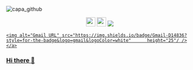 ![capa_github](https://user-images.githubusercontent.com/67346814/179097614-d8c5b24c-6062-4978-8ac9-f37102350a5f.png)
  
  
  
  <p align="center">



  <a href="https://www.linkedin.com/in/tiagogomesengineering/" alt="Linkedin">
  <img src="https://img.shields.io/badge/-Linkedin-0e76a8?style=for-the-                badge&logo=Linkedin&logoColor=white&link=https://www.linkedin.com/in/tiagogomesengineering/"      height="25"/ /></a>
  
  
  <a href="https://twitter.com/Tiago_FSGomes" alt="Twitter">
  <img src="https://img.shields.io/twitter/url?label=Twitter&style=social&url=https%3A%2F%2Ftwitter.com%2FTiago_FSGomes" height="25"/ /></a>
  
  
  <a href="mailto:tigoengenharia@gmail.com">
    <img src="https://camo.githubusercontent.com/f861a96af865462cfeb27f124deab9e878d4fad9480306d63dc1c80a8f51c2c5/68747470733a2f2f696d672e736869656c64732e696f2f62616467652f2d2d656d61696c3f6c6162656c3d452d6d61696c266c6f676f3d676d61696c267374796c653d736f6369616c" data-canonical-src="https://img.shields.io/badge/--email?label=E-mail&amp;logo=gmail&amp;style=social" style="max-width: 100%;">
    
    
    
    
    
    <img alt="Gmail URL" src="https://img.shields.io/badge/Gmail-D14836?style=for-the-badge&logo=gmail&logoColor=white"      height="25"/ /></a>
    
    
  
  

</p>





### Hi there 👋

<!--
**TiagoFSGomes/TiagoFSGomes** is a ✨ _special_ ✨ repository because its `README.md` (this file) appears on your GitHub profile.

Here are some ideas to get you started:

- 🔭 I’m currently working on ...
- 🌱 I’m currently learning ...
- 👯 I’m looking to collaborate on ...
- 🤔 I’m looking for help with ...
- 💬 Ask me about ...
- 📫 How to reach me: ...
- 😄 Pronouns: ...
- ⚡ Fun fact: ...
-->

